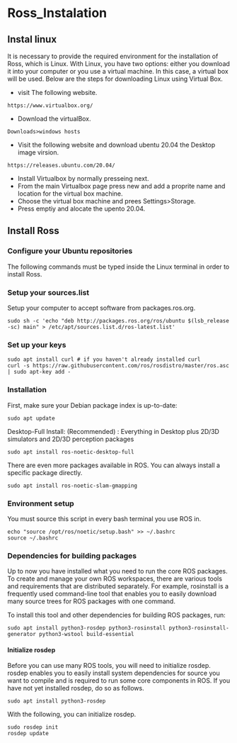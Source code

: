 # Ross_Instalation
## Instal linux
It is necessary to provide the required environment for the installation of Ross, which is Linux. With Linux, you have two options: either you download it into your computer or you use a virtual machine. In this case, a virtual box will be used. Below are the steps for downloading Linux using Virtual Box.

* visit The following website.
```
https://www.virtualbox.org/
```
* Download the virtualBox.
```
Downloads>windows hosts
```
* Visit the following website and download ubentu 20.04 the Desktop image virsion.
```
https://releases.ubuntu.com/20.04/
```
* Install Virtualbox by normally presseing next.
* From the main Virtualbox page press new and add a proprite name and location for the virtual box machine.
* Choose the virtual box machine and prees Settings>Storage.
* Press emptiy and alocate the upento 20.04.
## Install Ross
### Configure your Ubuntu repositories
The following commands must be typed inside the Linux terminal in order to install Ross.
### Setup your sources.list
Setup your computer to accept software from packages.ros.org.
```
sudo sh -c 'echo "deb http://packages.ros.org/ros/ubuntu $(lsb_release -sc) main" > /etc/apt/sources.list.d/ros-latest.list'
```
### Set up your keys
```
sudo apt install curl # if you haven't already installed curl
curl -s https://raw.githubusercontent.com/ros/rosdistro/master/ros.asc | sudo apt-key add -
```
### Installation
First, make sure your Debian package index is up-to-date:
```
sudo apt update
```
Desktop-Full Install: (Recommended) : Everything in Desktop plus 2D/3D simulators and 2D/3D perception packages
```
sudo apt install ros-noetic-desktop-full
```
There are even more packages available in ROS. You can always install a specific package directly.
```
sudo apt install ros-noetic-slam-gmapping
```
### Environment setup
You must source this script in every bash terminal you use ROS in.
```
echo "source /opt/ros/noetic/setup.bash" >> ~/.bashrc
source ~/.bashrc
```
### Dependencies for building packages
Up to now you have installed what you need to run the core ROS packages. To create and manage your own ROS workspaces, there are various tools and requirements that are distributed separately. For example, rosinstall is a frequently used command-line tool that enables you to easily download many source trees for ROS packages with one command.

To install this tool and other dependencies for building ROS packages, run:
```
sudo apt install python3-rosdep python3-rosinstall python3-rosinstall-generator python3-wstool build-essential
```
#### Initialize rosdep
Before you can use many ROS tools, you will need to initialize rosdep. rosdep enables you to easily install system dependencies for source you want to compile and is required to run some core components in ROS. If you have not yet installed rosdep, do so as follows.
```
sudo apt install python3-rosdep
```
With the following, you can initialize rosdep.
```
sudo rosdep init
rosdep update
```
